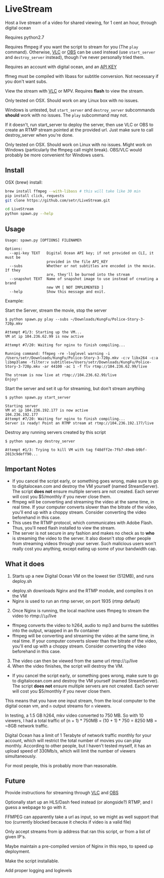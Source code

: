 # LiveStream
Host a live stream of a video for shared viewing, for 1 cent an hour, through digital ocean

Requires python2.7

Requires ffmpeg if you want the script to stream for you (The `play` command). Otherwise, [VLC](https://www.videolan.org/vlc/index.html) or [OBS](https://obsproject.com/) can be used instead (use `start_server` and `destroy_server` instead), though I've never personally tried them.

Requires an account with digital ocean, and an [API KEY](https://www.digitalocean.com/community/tutorials/how-to-use-the-digitalocean-api-v2)

ffmeg must be compiled with libass for subtitle conversion. Not necessary if you don't want subs.

View the stream with [VLC](https://www.videolan.org/vlc/index.html) or MPV. Requires **flash** to view the stream.

Only tested on OSX. Should work on any Linux box with no issues. 

Windows is untested, but `start_server` and `destroy_server` subcommands **should** work with no issues. The `play` subcommand may not. 

If it doesn't, run start_server to deploy the server, then use VLC or OBS to create an RTMP stream pointed at the provided url. Just make sure to call destroy_server when you're done.

Only tested on OSX. Should work on Linux with no issues. Might work on Windows (particularly the ffmpeg call might break). OBS/VLC would probably be more convenient for Windows users.

## Install
OSX (brew) install:
```sh
brew install ffmpeg --with-libass # this will take like 30 min
pip install click, requests
git clone https://github.com/setr/LiveStream.git

cd LiveStream
python spawn.py --help
```

## Usage
```
Usage: spawn.py [OPTIONS] FILENAMEh

Options:
  --api-key TEXT   Digital Ocean API key; if not provided on CLI, it must be
                   provided in the file API_KEY
  --subs           Whether or not subtitles are encoded in the movie. If they
                   are, they'll be burned into the stream
  --snapshot TEXT  Name of snapshot image to use instead of creating a brand
                   new VM [ NOT IMPLEMENTED ]
  --help           Show this message and exit.
```

Example:

Start the Server, stream the movie, stop the server
```
$ python spawn.py play --subs ~/Downloads/KungFu/Police-Story-3-720p.mkv

Attempt #1/3: Starting up the VM...
VM at ip 104.236.62.99 is now active

Attempt #7/20: Waiting for nginx to finish compiling...

Running command: ffmpeg -re -loglevel warning -i /Users/setr/Downloads/KungFu/Police-Story-3-720p.mkv -c:v libx264 -c:a libmp3lame -filter:v subtitles=/Users/setr/Downloads/KungFu/Police-Story-3-720p.mkv -ar 44100 -ac 1 -f flv rtmp://104.236.62.99/live

The stream is now live at rtmp://104.236.62.99/live
Enjoy!
```

Start the server and set it up for streaming, but don't stream anything
```
$ python spawn.py start_server

Starting server
VM at ip 104.236.192.177 is now active
104.236.192.177
Attempt #7/20: Waiting for nginx to finish compiling...
Server is ready! Point an RTMP stream at rtmp://104.236.192.177/live
```

Destroy any running servers created by this script
```
$ python spawn.py destroy_server

Attempt #1/3: Trying to kill VM with tag f48dff2e-7fb7-49e8-b9bf-2013c9deff90...
```



## Important Notes
* If you cancel the script early, or something goes wrong, make sure to go to digitalocean.com and destroy the VM yourself (named StreamServer). The script **does not** ensure multiple servers are not created. Each server will cost you $5/monthly if you never close them.
* ffmpeg will be converting and streaming the video at the same time, in real time. If your computer converts slower than the bitrate of the video, you'll end up with a choppy stream. Consider converting the video beforehand in this case.
* This uses the RTMP protocol, which communicates with Adobe Flash. Thus, you'll need flash installed to view the stream. 
* The server is not secure in any fashion and makes no check as to **who** is streaming the video to the server. It also doesn't stop other people from streaming videos through your server. Such malicious users won't really cost you anything, except eating up some of your bandwidth cap.

## What it does

1. Starts up a new Digital Ocean VM on the lowest tier (512MB), and runs deploy.sh 
  * deploy.sh downloads Nginx and the RTMP module, and compiles it on the VM
  * Nginx is used to run an rtmp server, on port 1935 (rtmp default)
2. Once Nginx is running, the local machine uses ffmpeg to stream the video to rtmp://`ip`/live
  * ffmpeg converts the video to h264, audio to mp3 and burns the subtitles into the output, wrapped in an flv container
  * ffmpeg will be converting and streaming the video at the same time, in real time. If your computer converts slower than the bitrate of the video, you'll end up with a choppy stream. Consider converting the video beforehand in this case.
3. The video can then be viewed from the same url rtmp://`ip`/live
4. When the video finishes, the script will destroy the VM.
  * If you cancel the script early, or something goes wrong, make sure to go to digitalocean.com and destroy the VM yourself (named StreamServer). The script **does not** ensure multiple servers are not created. Each server will cost you $5/monthly if you never close them.

This means that you have one input stream, from the local computer to the digital ocean vm, and `n` output streams for `n` viewers. 

In testing, a 1.5 GB h264, mkv video converted to 750 MB. So with 10 viewers, I had a total traffic of (n + 1) * 750MB = (10 + 1) * 750 = 8250 MB = ~8GB network traffic.

Digital Ocean has a limit of 1 Terabyte of network traffic monthly for your account, which will restrict the total number of movies you can play monthly. According to other people, but I haven't tested myself, it has an upload speed of 330Mb/s, which will limit the number of viewers simultaneously. 

For most people, this is probably more than reasonable. 

## Future
Provide instructions for streaming through [VLC](https://www.videolan.org/vlc/index.html) and [OBS](https://obsproject.com/)

Optionally start up an HLS/Dash feed instead (or alongside?) RTMP, and I guess a webpage to go with it.

FFMPEG can apparently take a url as input, so we might as well support that too (currently blocked because it checks if video is a valid file)

Only accept streams from ip address that ran this script, or from a list of given IP's.

Maybe maintain a pre-compiled version of Nginx in this repo, to speed up deployment. 

Make the script installable.

Add proper logging and loglevels

